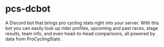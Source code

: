 # pcs-dcbot
A Discord bot that brings pro cycling stats right into your server. With this bot you can easily look up rider profiles, upcoming and past races, stage results, team info, and even head-to-head comparisons, all powered by data from ProCyclingStats .
